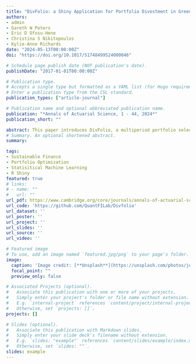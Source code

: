 ```yaml
---
title: "DivFolio: a Shiny Application for Portfolio Divestment in Green Finance Wealth Management"
authors:
- admin
- Gareth W Peters
- Eric D Ofosu-Hene
- Christina S Nikitopoulos
- Kylie-Anne Richards
date: "2024-05-13T00:00:00Z"
doi: "https://doi.org/10.1017/S1748499524000046"

# Schedule page publish date (NOT publication's date).
publishDate: "2017-01-01T00:00:00Z"

# Publication type.
# Accepts a single type but formatted as a YAML list (for Hugo requirements).
# Enter a publication type from the CSL standard.
publication_types: ["article-journal"]

# Publication name and optional abbreviated publication name.
publication: "*Annals of Actuarial Science, 1 - 44, 2024*"
publication_short: ""

abstract: This paper introduces DivFolio, a multiperiod portfolio selection and analytic software application that incorporates automated and user-determined divestment practices accommodating Environmental Social Governance (ESG) and portfolio carbon footprint considerations. This freely available portfolio analytics software tool is written in R with a GUI interface developed as an R Shiny application for ease of user experience. Users can utilize this software to dynamically assess the performance of asset selections from global equity, exchange-traded funds, exchange-traded notes, and depositary receipts markets over multiple time periods. This assessment is based on the impact of ESG investment and fossil-fuel divestment practices on portfolio behavior in terms of risk, return, stability, diversification, and climate mitigation credentials of associated investment decisions. We highlight two applications of DivFolio. The first revolves around using sector scanning to divest from a specialized portfolio featuring constituents of the FTSE 100. The second, rooted in actuarial considerations, focuses on divestment strategies informed by environmental risk assessments for mixed pension portfolios in the US and UK.
# Summary. An optional shortened abstract.
summary: 

tags:
- Sustainable Finance
- Portfolio Optimization
- Statisitical Machine Learning
- R Shiny
featured: true
# links:
# - name: ""
#   url: ""
url_pdf: https://www.cambridge.org/core/journals/annals-of-actuarial-science/article/divfolio-a-shiny-application-for-portfolio-divestment-in-green-finance-wealth-management/80986512D29D1D2D3CDD7ADEB2FE0428
url_code: 'https://github.com/QuantFILab/Divfolio'
url_dataset: ''
url_poster: ''
url_project: ''
url_slides: ''
url_source: ''
url_video: ''

# Featured image
# To use, add an image named `featured.jpg/png` to your page's folder. 
image:
  caption: 'Image credit: [**Unsplash**](https://unsplash.com/photos/jdD8gXaTZsc)'
  focal_point: ""
  preview_only: false

# Associated Projects (optional).
#   Associate this publication with one or more of your projects.
#   Simply enter your project's folder or file name without extension.
#   E.g. `internal-project` references `content/project/internal-project/index.md`.
#   Otherwise, set `projects: []`.
projects: []

# Slides (optional).
#   Associate this publication with Markdown slides.
#   Simply enter your slide deck's filename without extension.
#   E.g. `slides: "example"` references `content/slides/example/index.md`.
#   Otherwise, set `slides: ""`.
slides: example
---
```



